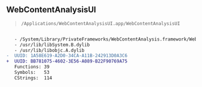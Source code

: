 ## WebContentAnalysisUI

> `/Applications/WebContentAnalysisUI.app/WebContentAnalysisUI`

```diff

   - /System/Library/PrivateFrameworks/WebContentAnalysis.framework/WebContentAnalysis
   - /usr/lib/libSystem.B.dylib
   - /usr/lib/libobjc.A.dylib
-  UUID: 1A58E619-A2D0-34CA-A11B-242913D0A3C6
+  UUID: BB781075-4602-3E56-A089-B22F90769A75
   Functions: 39
   Symbols:   53
   CStrings:  114

```
